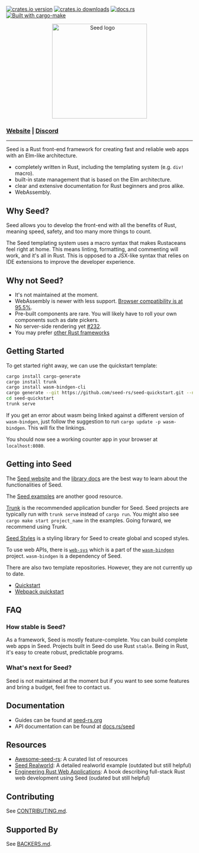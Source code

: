 [![crates.io version](https://img.shields.io/crates/v/seed.svg)](https://crates.io/crates/seed)
[![crates.io downloads](https://img.shields.io/crates/d/seed.svg)](https://crates.io/crates/seed)
[![docs.rs](https://docs.rs/seed/badge.svg)](https://docs.rs/seed)
[![Built with cargo-make](https://sagiegurari.github.io/cargo-make/assets/badges/cargo-make.svg)](https://sagiegurari.github.io/cargo-make)

<p align="center">
  <img src="https://raw.githubusercontent.com/seed-rs/seed-rs.org/81ed1acc77062ede3295683f21f2d39611843192/seed_branding/seed_logo.min.svg" width="256" title="Seed logo">
</p>

### [Website](https://seed-rs.org) | [Discord](https://discord.gg/JHHcHp5)
---
Seed is a Rust front-end framework for creating fast and reliable web apps with an Elm-like architecture.

- completely written in Rust, including the templating system (e.g. `div!` macro).
- built-in state management that is based on the Elm architecture.
- clear and extensive documentation for Rust beginners and pros alike.
- WebAssembly.

## Why Seed?

Seed allows you to develop the front-end with all the benefits of Rust, meaning speed, safety, and too many more things to count.

The Seed templating system uses a macro syntax that makes Rustaceans feel right at home.
This means linting, formatting, and commenting will work, and it's all in Rust.
This is opposed to a JSX-like syntax that relies on IDE extensions to improve the developer experience.

## Why not Seed?

- It's not maintained at the moment.
- WebAssembly is newer with less support. [Browser compatibility is at 95.5%](https://caniuse.com/?search=webassembly).
- Pre-built components are rare. You will likely have to roll your own components such as date pickers.
- No server-side rendering yet [#232](https://github.com/seed-rs/seed/issues/232).
- You may prefer [other Rust frameworks](https://github.com/flosse/rust-web-framework-comparison#frontend-frameworks-wasm)

## Getting Started

To get started right away, we can use the quickstart template:
```sh
cargo install cargo-generate
cargo install trunk
cargo install wasm-bindgen-cli
cargo generate --git https://github.com/seed-rs/seed-quickstart.git --name seed-quickstart
cd seed-quickstart
trunk serve
```

If you get an error about wasm being linked against a different version of `wasm-bindgen`, just follow the suggestion to run `cargo update -p wasm-bindgen`. This will fix the linkings.

You should now see a working counter app in your browser at `localhost:8080`.

## Getting into Seed

The [Seed website](https://seed-rs.org/) and the [library docs](https://docs.rs/seed/latest) are the best way to learn about the functionalities of Seed.

The [Seed examples](examples/) are another good resource.

[Trunk](https://github.com/thedodd/trunk) is the recommended application bundler for Seed.
Seed projects are typically run with `trunk serve` instead of `cargo run`.
You might also see `cargo make start project_name` in the examples. Going forward, we recommend using Trunk.

[Seed Styles](https://github.com/seed-rs/styles_hooks) is a styling library for Seed to create global and scoped styles.

To use web APIs, there is [`web-sys`](https://github.com/rustwasm/wasm-bindgen/tree/master/crates/web-sys)
which is a part of the [`wasm-bindgen`](https://github.com/rustwasm/wasm-bindgen) project. `wasm-bindgen` is a dependency of Seed.

There are also two template repositories. However, they are not currently up to date.
- [Quickstart](https://github.com/seed-rs/seed-quickstart)
- [Webpack quickstart](https://github.com/seed-rs/seed-quickstart-webpack)

## FAQ

### How stable is Seed?

As a framework, Seed is mostly feature-complete. You can build complete web apps in Seed.
Projects built in Seed do use Rust `stable`. Being in Rust, it's easy to create robust, predictable programs.

### What's next for Seed?

Seed is not maintained at the moment
but if you want to see some features and bring a budget, feel free to contact us.

## Documentation

- Guides can be found at [seed-rs.org](https://seed-rs.org)
- API documentation can be found at [docs.rs/seed](https://docs.rs/seed)

## Resources

- [Awesome-seed-rs](https://github.com/seed-rs/awesome-seed-rs): A curated list of resources
- [Seed Realworld](https://github.com/seed-rs/seed-rs-realworld): A detailed realworld example (outdated but still helpful)
- [Engineering Rust Web Applications](https://erwabook.com/intro/): A book describing full-stack Rust web development using Seed (oudated but still helpful)

## Contributing

See [CONTRIBUTING.md](CONTRIBUTING.md).

## Supported By

See [BACKERS.md](BACKERS.md).
